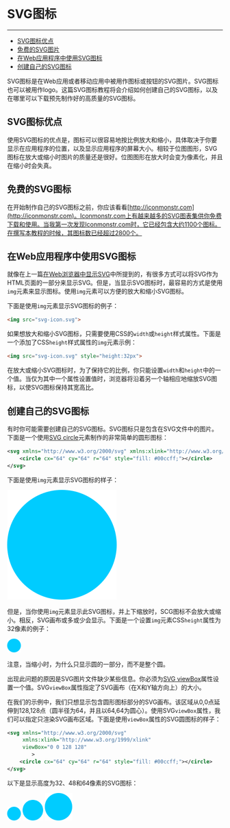 # SVG图标
***

> 
* [SVG图标优点](#svg图标优点)
* [免费的SVG图片](#免费的svg图标)
* [在Web应用程序中使用SVG图标](#在web应用程序中使用SVG图标)
* [创建自己的SVG图标](#创建自己的svg图标)

SVG图标是在Web应用或者移动应用中被用作图标或按钮的SVG图片。SVG图标也可以被用作logo。这篇SVG图标教程将会介绍如何创建自己的SVG图标，以及在哪里可以下载预先制作好的高质量的SVG图标。

## SVG图标优点

使用SVG图标的优点是，图标可以很容易地按比例放大和缩小，具体取决于你要显示在应用程序的位置，以及显示应用程序的屏幕大小。相较于位图图形，SVG图标在放大或缩小时图片的质量还是很好。位图图形在放大时会变为像素化，并且在缩小时会失真。

## 免费的SVG图标

在开始制作自己的SVG图标之前，你应该看看[http://iconmonstr.com](http://iconmonstr.com)。Iconmonstr.com上有越来越多的SVG图表集供你免费下载和使用。当我第一次发现Iconmonstr.com时，它已经包含大约1100个图标。在撰写本教程的时候，其图标数已经超过2800个。

## 在Web应用程序中使用SVG图标

就像在上一篇[在Web浏览器中显示SVG](在Web浏览器中显示SVG.md)中所提到的，有很多方式可以将SVG作为HTML页面的一部分来显示SVG。但是，当显示SVG图标时，最容易的方式是使用`img`元素来显示图标。使用`img`元素可以方便的放大和缩小SVG图标。

下面是使用`img`元素显示SVG图标的例子：

```html
<img src="svg-icon.svg">
```

如果想放大和缩小SVG图标，只需要使用CSS的`width`或`height`样式属性。下面是一个添加了CSS`height`样式属性的`img`元素示例：

```html
<img src="svg-icon.svg" style="height:32px">
```

在放大或缩小SVG图标时，为了保持它的比例，你只能设置`width`和`height`中的一个值。当仅为其中一个属性设置值时，浏览器将沿着另一个轴相应地缩放SVG图标，以使SVG图标保持其宽高比。

## 创建自己的SVG图标

有时你可能需要创建自己的SVG图标。SVG图标只是包含在SVG文件中的图片。下面是一个使用[SVG circle]()元素制作的非常简单的圆形图标：

```xml
<svg xmlns="http://www.w3.org/2000/svg" xmlns:xlink="http://www.w3.org/1999/xlink">
    <circle cx="64" cy="64" r="64" style="fill: #00ccff;"></circle>
</svg>
```

下面是使用`img`元素显示SVG图标的样子：

<img src="./assets/5/svg-icons-circle-1.svg">

但是，当你使用`img`元素显示此SVG图标，并上下缩放时，SCG图标不会放大或缩小。相反，SVG画布或多或少会显示。下面是一个设置`img`元素CSS`height`属性为32像素的例子：

<img src="./assets/5/svg-icons-circle-1.svg" height="32px">

注意，当缩小时，为什么只显示圆的一部分，而不是整个圆。

出现此问题的原因是SVG图片文件缺少某些信息。你必须为[SVG viewBox]()属性设置一个值。SVG`viewBox`属性指定了SVG画布（在X和Y轴方向上）的大小。

在我们的示例中，我们只想显示包含圆形图标部分的SVG画布。该区域从0,0点延伸到128,128点（圆半径为64，并且以64,64为圆心）。使用SVG`viewBox`属性，我们可以指定只渲染SVG画布区域。下面是使用`viewBox`属性的SVG圆图标的样子：

```xml
<svg xmlns="http://www.w3.org/2000/svg"
     xmlns:xlink="http://www.w3.org/1999/xlink"
     viewBox="0 0 128 128"
        >
	<circle cx="64" cy="64" r="64" style="fill: #00ccff;"></circle>
</svg>
```

以下是显示高度为32、48和64像素的SVG图标：

<img src="./assets/5/svg-icons-circle-2.svg" style="height: 32px;">

<img src="./assets/5/svg-icons-circle-2.svg" style="height: 48px;">

<img src="./assets/5/svg-icons-circle-2.svg" style="height: 64px;">
